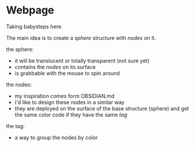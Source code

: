 # Webpage
Taking babysteps here.

The main idea is to create a *sphere* structure with *nodes* on it.

the sphere:
- it will be translucent or totally transparent (not sure yet)
- contains the *nodes* on its surface
- is grabbable with the mouse to spin around

the nodes:
- my inspiration comes form OBSIDIAN.md
- I'd like to design these nodes in a similar way
- they are deployed on the surface of the base structure (sphere) and get the same color code if they have the same *tag*

the tag:
- a way to group the nodes by color